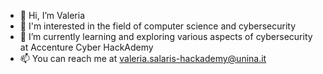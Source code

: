 - 👋 Hi, I’m Valeria
- 👀 I'm interested in the field of computer science and cybersecurity
- 🌱 I’m currently learning and exploring various aspects of cybersecurity at Accenture Cyber HackAdemy
- 📫 You can reach me at valeria.salaris-hackademy@unina.it


<!---
ValeCyb/ValeCyb is a ✨ special ✨ repository because its `README.md` (this file) appears on your GitHub profile.
You can click the Preview link to take a look at your changes.
--->
